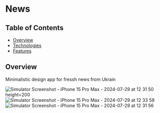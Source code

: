 # News

## Table of Contents

- [Overview](#overview)
- [Technologies](#technologies)
- [Features](#features)

## Overview

Minimalistic design app for fressh news from Ukrain

![Simulator Screenshot - iPhone 15 Pro Max - 2024-07-29 at 12 31 50](https://github.com/user-attachments/assets/1f716a4a-6569-4925-ab9b-1867bdf4ef5d) height=200
![Simulator Screenshot - iPhone 15 Pro Max - 2024-07-29 at 12 33 58](https://github.com/user-attachments/assets/09d816c5-e110-4747-9b24-d7a269033e1a)
![Simulator Screenshot - iPhone 15 Pro Max - 2024-07-29 at 12 31 56](https://github.com/user-attachments/assets/30e40c33-8d4a-4c54-9085-125b0f7deb3e)
